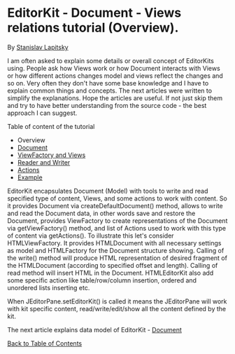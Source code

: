 # EditorKit - Document - Views relations tutorial (Overview).

By [Stanislav Lapitsky]()

I am often asked to explain some details or overall concept of EditorKits using.
People ask how Views work or how Document interacts with Views or how different actions changes model and views reflect the changes and so on.
Very often they don't have some base knowledge and I have to explain common things and concepts. The next articles were written to simplify the explanations.
Hope the articles are useful. If not just skip them and try to have better understanding from the source code - the best approach I can suggest.

Table of content of the tutorial

* Overview
* [Document](/docs/Document.md)
* [ViewFactory and Views](/docs/Views.md)
* [Reader and Writer]()
* [Actions]()
* [Example]()

EditorKit encapsulates Document (Model) with tools to write and read specified type of content, Views, and some actions to work with content.
So it provides Document via createDefaultDocument() method, allows to write and read the Document data, in other words save and restore the Document,
provides ViewFactory to create representations of the Document via getViewFactory() method, and list of Actions used to work with this type of content via
getActions(). To illustrate this let's consider HTMLViewFactory. It provides HTMLDocument with all necessary settings as model and HTMLFactory 
for the Document structure showing. Calling of the write() method will produce HTML representation of desired fragment of the HTMLDocument
(according to specified offset and length). Calling of read method will insert HTML in the Document.
HTMLEditorKit also add some specific action like table/row/column insertion, ordered and unordered lists inserting etc.

When JEditorPane.setEditorKit() is called it means the JEditorPane will work with kit specific content, read/write/edit/show all the content defined by the kit.

The next article explains data model of EditorKit - [Document]()

[Back to Table of Contents](/README.md)
